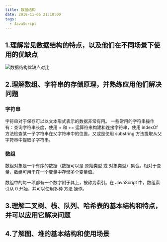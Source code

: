 ```yaml
---
title: 数据结构
date: 2019-11-05 21:10:00
tags:
  - JavaScript
---
```


## 1.理解常见数据结构的特点，以及他们在不同场景下使用的优缺点

![数据结构优缺点对比](https://upload-images.jianshu.io/upload_images/12812588-9ca87a4296cbe286.png?imageMogr2/auto-orient/strip%7CimageView2/2/w/1240)

## 2.理解数组、字符串的存储原理，并熟练应用他们解决问题

### 字符串

字符串对于保存可以以文本形式表示的数据非常有用。 一些常用的字符串操作有：查询字符串长度，使用 + 和 += 运算符来构建和连接字符串，使用 indexOf 方法检查某一子字符串在父字符串中的位置，又或是使用 substring 方法提取从父字符串中提取子字符串。

### 数组

数组对象是一个有序的数据（数据可以是 原始类型 或 对象类型）集合。相对于变量，数组可用于在一个变量中存储多个变量值。

数组中的每一项都有一个数字附于其上，被称为索引。在 JavaScript 中，数组索引从 0 开始，并可以使用多种 方法 操作。

## 3.理解二叉树、栈、队列、哈希表的基本结构和特点，并可以应用它解决问题

## 4.了解图、堆的基本结构和使用场景
